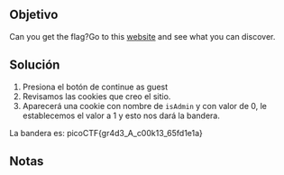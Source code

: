 ## Objetivo
Can you get the flag?Go to this [website](http://saturn.picoctf.net:52021/) and see what you can discover.

## Solución
1. Presiona el botón de continue as guest
2. Revisamos las cookies que creo el sitio.
3. Aparecerá una cookie con nombre de `isAdmin` y con valor de 0, le establecemos el valor a 1 y esto nos dará la bandera.

La bandera es: picoCTF{gr4d3_A_c00k13_65fd1e1a}

## Notas